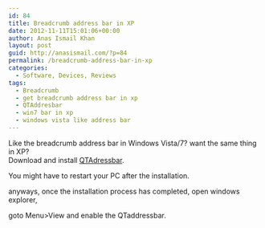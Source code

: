 ```yaml
---
id: 84
title: Breadcrumb address bar in XP
date: 2012-11-11T15:01:06+00:00
author: Anas Ismail Khan
layout: post
guid: http://anasismail.com/?p=84
permalink: /breadcrumb-address-bar-in-xp
categories:
  - Software, Devices, Reviews
tags:
  - Breadcrumb
  - get breadcrumb address bar in xp
  - QTAddresbar
  - win7 bar in xp
  - windows vista like address bar
---
```

Like the breadcrumb address bar in Windows Vista/7? want the same thing in XP?  
Download and install [QTAdressbar](http://qttabbar.wikidot.com/qtaddressbar).

You might have to restart your PC after the installation.

anyways, once the installation process has completed, open windows explorer,

goto Menu>View and enable the QTaddressbar.